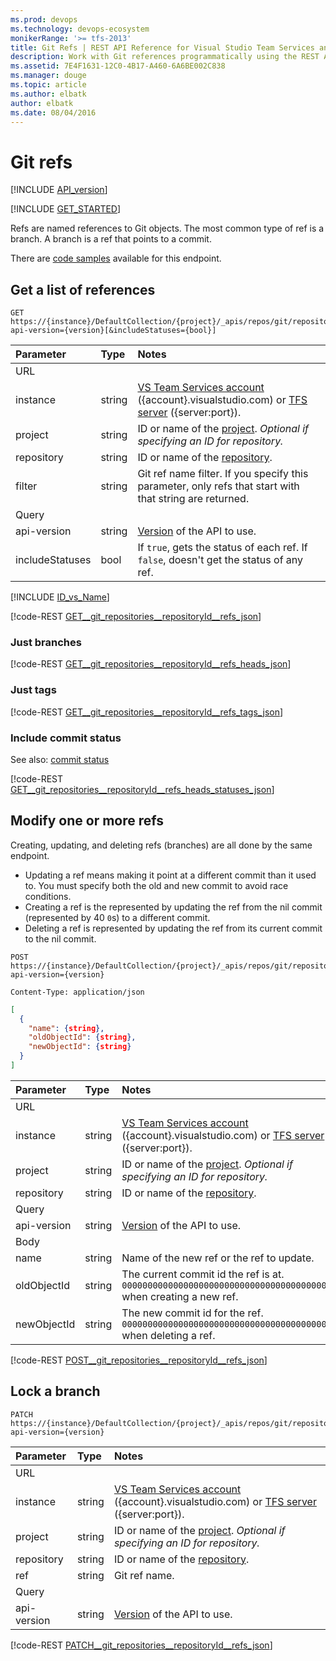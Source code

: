 ```yaml
---
ms.prod: devops
ms.technology: devops-ecosystem
monikerRange: '>= tfs-2013'
title: Git Refs | REST API Reference for Visual Studio Team Services and Team Foundation Server
description: Work with Git references programmatically using the REST APIs for Visual Studio Team Services and Team Foundation Server.
ms.assetid: 7E4F1631-12C0-4B17-A460-6A6BE002C838
ms.manager: douge
ms.topic: article
ms.author: elbatk
author: elbatk
ms.date: 08/04/2016
---
```


# Git refs
[!INCLUDE [API_version](../_data/version.md)]

[!INCLUDE [GET_STARTED](../_data/get-started.md)]

Refs are named references to Git objects.
The most common type of ref is a branch.
A branch is a ref that points to a commit.

There are [code samples](https://github.com/Microsoft/vsts-dotnet-samples/blob/master/ClientLibrary/Snippets/Microsoft.TeamServices.Samples.Client/repos/git/RefsSample.cs) available for this endpoint.

## Get a list of references

```no-highlight
GET https://{instance}/DefaultCollection/{project}/_apis/repos/git/repositories/{repository}/refs[/{filter}]?api-version={version}[&includeStatuses={bool}]
```

| Parameter      | Type   | Notes
|:-----------    |:-------|:----------------------------------------------------------------------------------------------------------------------------
| URL
| instance       | string | [VS Team Services account](/vsts/integrate/get-started/rest/basics) ({account}.visualstudio.com) or [TFS server](/vsts/integrate/get-started/rest/basics) ({server:port}).
| project        | string | ID or name of the [project](../tfs/projects.md). *Optional if specifying an ID for repository.*
| repository     | string | ID or name of the [repository](./repositories.md).
| filter         | string | Git ref name filter. If you specify this parameter, only refs that start with that string are returned.
| Query
| api-version    | string | [Version](../../concepts/rest-api-versioning.md) of the API to use.
|includeStatuses | bool   | If `true`, gets the status of each ref. If `false`, doesn't get the status of any ref.

[!INCLUDE [ID_vs_Name](_data/id_or_name.md)]

[!code-REST [GET__git_repositories__repositoryId__refs_json](./_data/refs/GET__git_repositories__repositoryId__refs.json)]

### Just branches

[!code-REST [GET__git_repositories__repositoryId__refs_heads_json](./_data/refs/GET__git_repositories__repositoryId__refs_heads.json)]

### Just tags

[!code-REST [GET__git_repositories__repositoryId__refs_tags_json](./_data/refs/GET__git_repositories__repositoryId__refs_tags.json)]

### Include commit status

See also: [commit status](./commits.md#commit_status)

[!code-REST [GET__git_repositories__repositoryId__refs_heads_statuses_json](./_data/refs/GET__git_repositories__repositoryId__refs_heads_statuses.json)]

## Modify one or more refs

Creating, updating, and deleting refs (branches) are all done by the same endpoint.

* Updating a ref means making it point at a different commit than it used to.
You must specify both the old and new commit to avoid race conditions.
* Creating a ref is the represented by updating the ref from the nil commit (represented by 40 `0`s) to a different commit.
* Deleting a ref is represented by updating the ref from its current commit to the nil commit.

```
POST https://{instance}/DefaultCollection/{project}/_apis/repos/git/repositories/{repository}/refs?api-version={version}
```
```http
Content-Type: application/json
```
```json
[
  {
    "name": {string},
    "oldObjectId": {string},
    "newObjectId": {string}
  }
]
```

| Parameter      | Type   | Notes
|:-----------    |:-------|:----------------------------------------------------------------------------------------------------------------------------
| URL
| instance       | string | [VS Team Services account](/vsts/integrate/get-started/rest/basics) ({account}.visualstudio.com) or [TFS server](/vsts/integrate/get-started/rest/basics) ({server:port}).
| project        | string | ID or name of the [project](../tfs/projects.md). *Optional if specifying an ID for repository.*
| repository     | string | ID or name of the [repository](./repositories.md).
| Query
| api-version    | string | [Version](../../concepts/rest-api-versioning.md) of the API to use.
| Body
| name           | string | Name of the new ref or the ref to update.
| oldObjectId    | string | The current commit id the ref is at. `0000000000000000000000000000000000000000` when creating a new ref.
| newObjectId    | string | The new commit id for the ref. `0000000000000000000000000000000000000000` when deleting a ref.

[!code-REST [POST__git_repositories__repositoryId__refs_json](./_data/refs/POST__git_repositories__repositoryId__refs.json)]

## Lock a branch

```
PATCH https://{instance}/DefaultCollection/{project}/_apis/repos/git/repositories/{repository}/{ref}?api-version={version}
```

| Parameter      | Type   | Notes
|:-----------    |:-------|:----------------------------------------------------------------------------------------------------------------------------
| URL
| instance       | string | [VS Team Services account](/vsts/integrate/get-started/rest/basics) ({account}.visualstudio.com) or [TFS server](/vsts/integrate/get-started/rest/basics) ({server:port}).
| project        | string | ID or name of the [project](../tfs/projects.md). *Optional if specifying an ID for repository.*
| repository     | string | ID or name of the [repository](./repositories.md).
| ref            | string | Git ref name.
| Query
| api-version    | string | [Version](../../concepts/rest-api-versioning.md) of the API to use.

[!code-REST [PATCH__git_repositories__repositoryId__refs_json](./_data/refs/PATCH__git_repositories__repositoryId__refs.json)]
